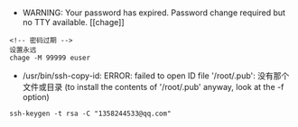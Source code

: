 # 

- WARNING: Your password has expired. Password change required but no TTY available.
[[chage]]
```shell
<!-- 密码过期 -->
设置永远
chage -M 99999 euser
```
- /usr/bin/ssh-copy-id: ERROR: failed to open ID file '/root/.pub': 没有那个文件或目录
        (to install the contents of '/root/.pub' anyway, look at the -f option)
```shell
ssh-keygen -t rsa -C "1358244533@qq.com"
```
